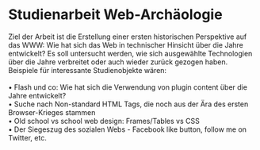 # Studienarbeit Web-Archäologie

Ziel der Arbeit ist die Erstellung einer ersten historischen Perspektive auf das WWW: Wie hat sich das Web in technischer Hinsicht über die Jahre entwickelt? 
Es soll untersucht werden, wie sich ausgewählte Technologien über die Jahre verbreitet oder auch wieder zurück gezogen haben.
Beispiele für interessante Studienobjekte wären: <br/>
<br/>
•	Flash und co: Wie hat sich die Verwendung von plugin content über die Jahre entwickelt?<br/>
•	Suche nach Non-standard HTML Tags, die noch aus der Ära des ersten Browser-Krieges stammen <br/>
•	Old school vs school web design: Frames/Tables vs CSS <br/>
•	Der Siegeszug des sozialen Webs - Facebook like button, follow me on Twitter, etc.<br/>
